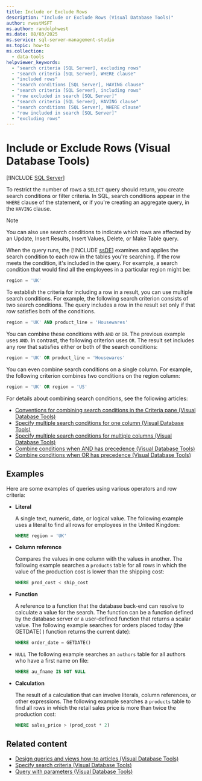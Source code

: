 ```yaml
---
title: Include or Exclude Rows
description: "Include or Exclude Rows (Visual Database Tools)"
author: rwestMSFT
ms.author: randolphwest
ms.date: 08/03/2025
ms.service: sql-server-management-studio
ms.topic: how-to
ms.collection:
  - data-tools
helpviewer_keywords:
  - "search criteria [SQL Server], excluding rows"
  - "search criteria [SQL Server], WHERE clause"
  - "included rows"
  - "search conditions [SQL Server], HAVING clause"
  - "search criteria [SQL Server], including rows"
  - "row excluded in search [SQL Server]"
  - "search criteria [SQL Server], HAVING clause"
  - "search conditions [SQL Server], WHERE clause"
  - "row included in search [SQL Server]"
  - "excluding rows"
---
```

# Include or Exclude Rows (Visual Database Tools)

[!INCLUDE [SQL Server](../includes/applies-to-version/sqlserver.md)]

To restrict the number of rows a `SELECT` query should return, you create search conditions or filter criteria. In SQL, search conditions appear in the `WHERE` clause of the statement, or if you're creating an aggregate query, in the `HAVING` clause.

> [!NOTE]  
> You can also use search conditions to indicate which rows are affected by an Update, Insert Results, Insert Values, Delete, or Make Table query.

When the query runs, the [!INCLUDE [ssDE](../includes/ssde-md.md)] examines and applies the search condition to each row in the tables you're searching. If the row meets the condition, it's included in the query. For example, a search condition that would find all the employees in a particular region might be:

```sql
region = 'UK'
```

To establish the criteria for including a row in a result, you can use multiple search conditions. For example, the following search criterion consists of two search conditions. The query includes a row in the result set only if that row satisfies both of the conditions.

```sql
region = 'UK' AND product_line = 'Housewares'
```

You can combine these conditions with `AND` or `OR`. The previous example uses `AND`. In contrast, the following criterion uses `OR`. The result set includes any row that satisfies either or both of the search conditions:

```sql
region = 'UK' OR product_line = 'Housewares'
```

You can even combine search conditions on a single column. For example, the following criterion combines two conditions on the region column:

```sql
region = 'UK' OR region = 'US'
```

For details about combining search conditions, see the following articles:

- [Conventions for combining search conditions in the Criteria pane (Visual Database Tools)](conventions-combine-search-conditions-in-criteria-pane-visual-db-tools.md)
- [Specify multiple search conditions for one column (Visual Database Tools)](specify-multiple-search-conditions-for-one-column-visual-database-tools.md)
- [Specify multiple search conditions for multiple columns (Visual Database Tools)](specify-multiple-search-conditions-for-multiple-columns-visual-database-tools.md)
- [Combine conditions when AND has precedence (Visual Database Tools)](combine-conditions-when-and-has-precedence-visual-database-tools.md)
- [Combine conditions when OR has precedence (Visual Database Tools)](combine-conditions-when-or-has-precedence-visual-database-tools.md)

## Examples

Here are some examples of queries using various operators and row criteria:

- **Literal**

  A single text, numeric, date, or logical value. The following example uses a literal to find all rows for employees in the United Kingdom:

  ```sql
  WHERE region = 'UK'
  ```

- **Column reference**

  Compares the values in one column with the values in another. The following example searches a `products` table for all rows in which the value of the production cost is lower than the shipping cost:

  ```sql
  WHERE prod_cost < ship_cost
  ```

- **Function**

  A reference to a function that the database back-end can resolve to calculate a value for the search. The function can be a function defined by the database server or a user-defined function that returns a scalar value. The following example searches for orders placed today (the GETDATE( ) function returns the current date):

  ```sql
  WHERE order_date = GETDATE()
  ```

- `NULL` The following example searches an `authors` table for all authors who have a first name on file:

  ```sql
  WHERE au_fname IS NOT NULL
  ```

- **Calculation**

  The result of a calculation that can involve literals, column references, or other expressions. The following example searches a `products` table to find all rows in which the retail sales price is more than twice the production cost:

  ```sql
  WHERE sales_price > (prod_cost * 2)
  ```

## Related content

- [Design queries and views how-to articles (Visual Database Tools)](design-queries-and-views-how-to-topics-visual-database-tools.md)
- [Specify search criteria (Visual Database Tools)](specify-search-criteria-visual-database-tools.md)
- [Query with parameters (Visual Database Tools)](query-with-parameters-visual-database-tools.md)
